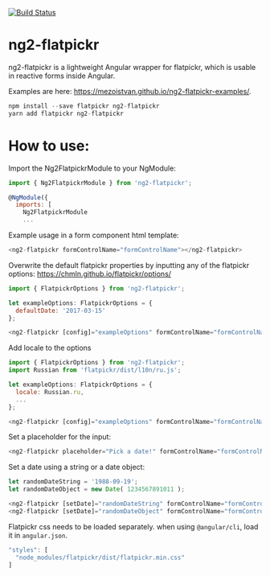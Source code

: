 [![Build Status](https://travis-ci.org/mezoistvan/ng2-flatpickr.svg?branch=master)](https://travis-ci.org/mezoistvan/ng2-flatpickr)

# ng2-flatpickr
ng2-flatpickr is a lightweight Angular wrapper for flatpickr, which is usable in reactive forms inside Angular.

Examples are here: https://mezoistvan.github.io/ng2-flatpickr-examples/.

```javascript
npm install --save flatpickr ng2-flatpickr
yarn add flatpickr ng2-flatpickr
```

# How to use:

Import the Ng2FlatpickrModule to your NgModule:

```javascript
import { Ng2FlatpickrModule } from 'ng2-flatpickr';

@NgModule({
  imports: [
    Ng2FlatpickrModule
    ...
```

Example usage in a form component html template:

```javascript
<ng2-flatpickr formControlName="formControlName"></ng2-flatpickr>
```

Overwrite the default flatpickr properties by inputting any of the flatpickr options: https://chmln.github.io/flatpickr/options/ 

```javascript
import { FlatpickrOptions } from 'ng2-flatpickr';

let exampleOptions: FlatpickrOptions = {
  defaultDate: '2017-03-15'
};

<ng2-flatpickr [config]="exampleOptions" formControlName="formControlName"></ng2-flatpickr>
```

Add locale to the options

```javascript
import { FlatpickrOptions } from 'ng2-flatpickr';
import Russian from 'flatpickr/dist/l10n/ru.js';

let exampleOptions: FlatpickrOptions = {
  locale: Russian.ru,
  ...
};

<ng2-flatpickr [config]="exampleOptions" formControlName="formControlName"></ng2-flatpickr>
```

Set a placeholder for the input:

```javascript
<ng2-flatpickr placeholder="Pick a date!" formControlName="formControlName"></ng2-flatpickr>
```

Set a date using a string or a date object:

```javascript
let randomDateString = '1988-09-19';
let randomDateObject = new Date( 1234567891011 );

<ng2-flatpickr [setDate]="randomDateString" formControlName="formControlName"></ng2-flatpickr>
<ng2-flatpickr [setDate]="randomDateObject" formControlName="formControlName"></ng2-flatpickr>

```

Flatpickr css needs to be loaded separately. when using `@angular/cli`, load it in `angular.json`.

```javascript
"styles": [
  "node_modules/flatpickr/dist/flatpickr.min.css"
]
```
